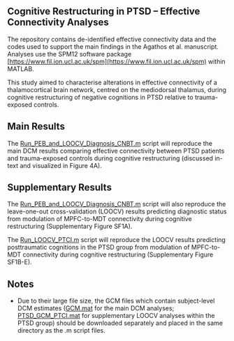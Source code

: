 ## Cognitive Restructuring in PTSD – Effective Connectivity Analyses
The repository contains de-identified effective connectivity data and the codes used to support the main findings in the Agathos et al. manuscript. Analyses use the SPM12 software package [https://www.fil.ion.ucl.ac.uk/spm](https://www.fil.ion.ucl.ac.uk/spm) within MATLAB.

This study aimed to characterise alterations in effective connectivity of a thalamocortical brain network, centred on the mediodorsal thalamus, during cognitive restructuring of negative cognitions in PTSD relative to trauma-exposed controls. 

## Main Results
The [Run_PEB_and_LOOCV_Diagnosis_CNBT.m](Run_PEB_and_LOOCV_Diagnosis_CNBT.m) script will reproduce the main DCM results comparing effective connectivity between PTSD patients and trauma-exposed controls during cognitive restructuring (discussed in-text and visualized in Figure 4A).

## Supplementary Results
The [Run_PEB_and_LOOCV_Diagnosis_CNBT.m](Run_PEB_and_LOOCV_Diagnosis_CNBT.m) script will also reproduce the leave-one-out cross-validation (LOOCV) results predicting diagnostic status from modulation of MPFC-to-MDT connectivity during cognitive restructuring (Supplementary Figure SF1A).

The [Run_LOOCV_PTCI.m](Run_LOOCV_PTCI.m) script will reproduce the LOOCV results predicting posttraumatic cognitions in the PTSD group from modulation of MPFC-to-MDT connectivity during cognitive restructuring (Supplementary Figure SF1B-E).

## Notes
* Due to their large file size, the GCM files which contain subject-level DCM estimates ([GCM.mat](GCM.mat) for the main DCM analyses; [PTSD_GCM_PTCI.mat](PTSD_GCM_PTCI.mat) for supplementary LOOCV analyses within the PTSD group) should be downloaded separately and placed in the same directory as the .m script files.
